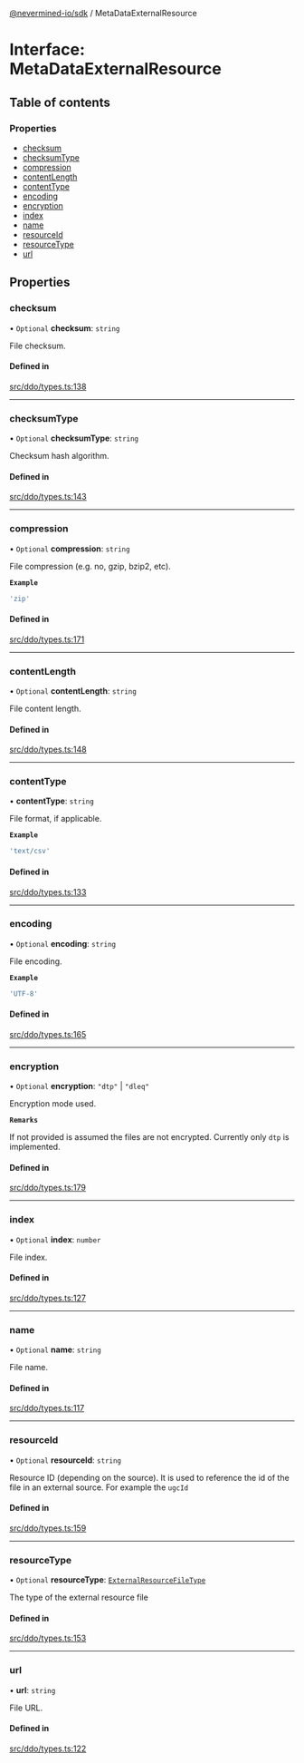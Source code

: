 [@nevermined-io/sdk](../code-reference.md) / MetaDataExternalResource

# Interface: MetaDataExternalResource

## Table of contents

### Properties

- [checksum](MetaDataExternalResource.md#checksum)
- [checksumType](MetaDataExternalResource.md#checksumtype)
- [compression](MetaDataExternalResource.md#compression)
- [contentLength](MetaDataExternalResource.md#contentlength)
- [contentType](MetaDataExternalResource.md#contenttype)
- [encoding](MetaDataExternalResource.md#encoding)
- [encryption](MetaDataExternalResource.md#encryption)
- [index](MetaDataExternalResource.md#index)
- [name](MetaDataExternalResource.md#name)
- [resourceId](MetaDataExternalResource.md#resourceid)
- [resourceType](MetaDataExternalResource.md#resourcetype)
- [url](MetaDataExternalResource.md#url)

## Properties

### checksum

• `Optional` **checksum**: `string`

File checksum.

#### Defined in

[src/ddo/types.ts:138](https://github.com/nevermined-io/sdk-js/blob/bb26f8ab/src/ddo/types.ts#L138)

---

### checksumType

• `Optional` **checksumType**: `string`

Checksum hash algorithm.

#### Defined in

[src/ddo/types.ts:143](https://github.com/nevermined-io/sdk-js/blob/bb26f8ab/src/ddo/types.ts#L143)

---

### compression

• `Optional` **compression**: `string`

File compression (e.g. no, gzip, bzip2, etc).

**`Example`**

```ts
'zip'
```

#### Defined in

[src/ddo/types.ts:171](https://github.com/nevermined-io/sdk-js/blob/bb26f8ab/src/ddo/types.ts#L171)

---

### contentLength

• `Optional` **contentLength**: `string`

File content length.

#### Defined in

[src/ddo/types.ts:148](https://github.com/nevermined-io/sdk-js/blob/bb26f8ab/src/ddo/types.ts#L148)

---

### contentType

• **contentType**: `string`

File format, if applicable.

**`Example`**

```ts
'text/csv'
```

#### Defined in

[src/ddo/types.ts:133](https://github.com/nevermined-io/sdk-js/blob/bb26f8ab/src/ddo/types.ts#L133)

---

### encoding

• `Optional` **encoding**: `string`

File encoding.

**`Example`**

```ts
'UTF-8'
```

#### Defined in

[src/ddo/types.ts:165](https://github.com/nevermined-io/sdk-js/blob/bb26f8ab/src/ddo/types.ts#L165)

---

### encryption

• `Optional` **encryption**: `"dtp"` \| `"dleq"`

Encryption mode used.

**`Remarks`**

If not provided is assumed the files are not encrypted. Currently only `dtp` is implemented.

#### Defined in

[src/ddo/types.ts:179](https://github.com/nevermined-io/sdk-js/blob/bb26f8ab/src/ddo/types.ts#L179)

---

### index

• `Optional` **index**: `number`

File index.

#### Defined in

[src/ddo/types.ts:127](https://github.com/nevermined-io/sdk-js/blob/bb26f8ab/src/ddo/types.ts#L127)

---

### name

• `Optional` **name**: `string`

File name.

#### Defined in

[src/ddo/types.ts:117](https://github.com/nevermined-io/sdk-js/blob/bb26f8ab/src/ddo/types.ts#L117)

---

### resourceId

• `Optional` **resourceId**: `string`

Resource ID (depending on the source). It is used to reference the id of the file in an external source.
For example the `ugcId`

#### Defined in

[src/ddo/types.ts:159](https://github.com/nevermined-io/sdk-js/blob/bb26f8ab/src/ddo/types.ts#L159)

---

### resourceType

• `Optional` **resourceType**: [`ExternalResourceFileType`](../enums/ExternalResourceFileType.md)

The type of the external resource file

#### Defined in

[src/ddo/types.ts:153](https://github.com/nevermined-io/sdk-js/blob/bb26f8ab/src/ddo/types.ts#L153)

---

### url

• **url**: `string`

File URL.

#### Defined in

[src/ddo/types.ts:122](https://github.com/nevermined-io/sdk-js/blob/bb26f8ab/src/ddo/types.ts#L122)
